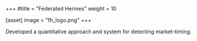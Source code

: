 +++
#title = "Federated Hermes"
weight = 10

[asset]
  image = "fh_logo.png"
+++

Developed a quantitative approach and system for detecting market-timing.